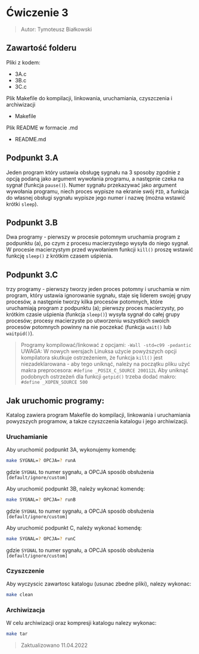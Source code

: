 # Ćwiczenie 3
> Autor: Tymoteusz Białkowski
 
## Zawartość folderu
Pliki z kodem:
 - 3A.c
 - 3B.c
 - 3C.c


Plik Makefile do kompilacji, linkowania, uruchamiania, czyszczenia i archiwizacji
 - Makefile

Plik README w formacie .md
 - README.md

## Podpunkt 3.A

Jeden program który ustawia obsługę sygnału na 3 sposoby zgodnie z opcją podaną jako argument wywołania programu, a następnie czeka na sygnał 
(funkcja ```pause()```). Numer sygnału przekazywać jako argument wywołania programu, niech proces wypisze na ekranie swój ```PID```, a funkcja do własnej obsługi sygnału wypisze jego numer i nazwę (można wstawić krótki ```sleep```).

## Podpunkt 3.B

Dwa programy - pierwszy w procesie potomnym uruchamia program z podpunktu (a), po czym z procesu macierzystego wysyła do niego sygnał. 
W procesie macierzystym przed wywołaniem funkcji ```kill()``` proszę wstawić funkcję ```sleep()``` z krótkim czasem uśpienia.

## Podpunkt 3.C

trzy programy - pierwszy tworzy jeden proces potomny i uruchamia w nim program, który ustawia ignorowanie sygnału, staje się liderem swojej grupy procesów, a następnie tworzy kilka procesów potomnych, które uruchamiają program z podpunktu (a); pierwszy proces macierzysty, po krótkim czasie uśpienia (funkcja ```sleep()```) wysyła sygnał do całej grupy procesów; procesy macierzyste po utworzeniu wszystkich swoich procesów potomnych powinny na nie poczekać (funkcja ```wait()``` lub ```waitpid()```).

> Programy kompilować/linkować z opcjami: ```-Wall -std=c99 -pedantic```
> UWAGA: W nowych wersjach Linuksa użycie powyższych opcji kompilatora skutkuje ostrzeżeniem, że funkcja ```kill()``` jest niezadeklarowana - aby tego uniknąć, należy na początku pliku użyć makra preprocesora: ```#define _POSIX_C_SOURCE 200112L```
> Aby uniknąć podobnych ostrzeżeń dla funkcji ```getpid()``` trzeba dodać makro: ```#define _XOPEN_SOURCE 500```

## Jak uruchomic programy: 

Katalog zawiera program Makefile do kompilacji, linkowania
i uruchamiania powyzszych programow, a takze czyszczenia katalogu 
i jego archiwizacji.


### Uruchamianie

Aby uruchomić podpunkt 3A, wykonujemy komendę:

```bash
make SYGNAL=? OPCJA=? runA
```
gdzie `SYGNAL` to numer sygnału, a OPCJA sposób obsłużenia `[default/ignore/custom]`


Aby uruchomić podpunkt 3B, należy wykonać komendę:

```bash
make SYGNAL=? OPCJA=? runB
```
gdzie `SYGNAL` to numer sygnału, a OPCJA sposób obsłużenia `[default/ignore/custom]`


Aby uruchomić podpunkt C, należy wykonać komendę:

```bash
make SYGNAL=? OPCJA=? runC
```
gdzie `SYGNAL` to numer sygnału, a OPCJA sposób obsłużenia `[default/ignore/custom]`


### Czyszczenie
Aby wyczyscic zawartosc katalogu (usunac zbedne pliki), nalezy wykonac:
```bash
make clean
```

### Archiwizacja
W celu archiwizacji oraz kompresji katalogu nalezy wykonac:
```bash
make tar
```



> Zaktualizowano 11.04.2022